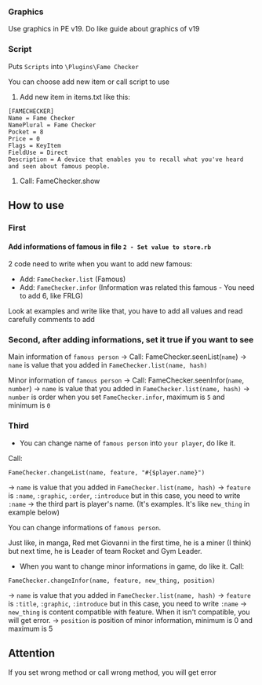 ### Graphics
Use graphics in PE v19. Do like guide about graphics of v19

### Script
Puts `Scripts` into `\Plugins\Fame Checker`

You can choose add new item or call script to use

1. Add new item in items.txt like this:
```
[FAMECHECKER]
Name = Fame Checker
NamePlural = Fame Checker
Pocket = 8
Price = 0
Flags = KeyItem
FieldUse = Direct
Description = A device that enables you to recall what you've heard and seen about famous people.
```

1. Call: FameChecker.show

## How to use
### First
#### Add informations of famous in file `2 - Set value to store.rb`

2 code need to write when you want to add new famous:
+ Add: `FameChecker.list` (Famous)
+ Add: `FameChecker.infor` (Information was related this famous - You need to add 6, like FRLG)

Look at examples and write like that, you have to add all values and read carefully comments to add

### Second, after adding informations, set it true if you want to see

Main information of `famous person` -> Call: FameChecker.seenList(`name`) -> `name` is value that you added in `FameChecker.list(name, hash)`

Minor information of `famous person` -> Call: FameChecker.seenInfor(`name`, `number`)
-> `name` is value that you added in `FameChecker.list(name, hash)`
-> `number` is order when you set `FameChecker.infor`, maximum is `5` and minimum is `0`

### Third
* You can change name of `famous person` into `your player`, do like it.

Call:
```
FameChecker.changeList(name, feature, "#{$player.name}")
```
-> `name` is value that you added in `FameChecker.list(name, hash)`
-> `feature` is `:name`, `:graphic`, `:order`, `:introduce` but in this case, you need to write `:name`
-> the third part is player's name. (It's examples. It's like `new_thing` in example below)

You can change informations of `famous person`.

Just like, in manga, Red met Giovanni in the first time, he is a miner (I think) but next time, he is Leader of team Rocket and Gym Leader.

* When you want to change minor informations in game, do like it.
Call:
```
FameChecker.changeInfor(name, feature, new_thing, position)
```
-> `name` is value that you added in `FameChecker.list(name, hash)`
-> `feature` is `:title`, `:graphic`, `:introduce` but in this case, you need to write `:name`
-> `new_thing` is content compatible with feature. When it isn't compatible, you will get error.
-> `position` is position of minor information, minimum is 0 and maximum is 5

## Attention
If you set wrong method or call wrong method, you will get error
